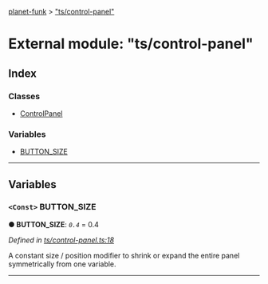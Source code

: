 [planet-funk](../README.md) > ["ts/control-panel"](../modules/_ts_control_panel_.md)

# External module: "ts/control-panel"

## Index

### Classes

* [ControlPanel](../classes/_ts_control_panel_.controlpanel.md)

### Variables

* [BUTTON_SIZE](_ts_control_panel_.md#button_size)

---

## Variables

<a id="button_size"></a>

### `<Const>` BUTTON_SIZE

**● BUTTON_SIZE**: *`0.4`* = 0.4

*Defined in [ts/control-panel.ts:18](https://github.com/WilliamRADFunk/planet-funk/blob/db602a2/src/ts/control-panel.ts#L18)*

A constant size / position modifier to shrink or expand the entire panel symmetrically from one variable.

___

